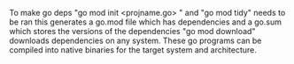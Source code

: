 To make go deps
"go mod init <projname.go> " and "go mod tidy"  needs to be ran
this generates a go.mod file which has dependencies and a go.sum which stores the versions of the dependencies
"go mod download" downloads dependencies on any system. These go programs can be compiled into native binaries for the target system and architecture.
